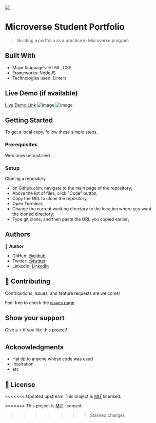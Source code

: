 ![](https://img.shields.io/badge/Microverse-blueviolet)

# Microverse Student Portfolio 

> Building a portfolio as a practice in Microverse program


## Built With

- Major languages: HTML, CSS
- Frameworks: NodeJS    
- Technologies used: Linters

## Live Demo (if available)


[Live Demo Link](https://bespoke-daifuku-00c69f.netlify.app/)
![image](https://user-images.githubusercontent.com/11340240/186735119-f85b3c25-ad53-4456-9b4c-45a36e92e3f9.png)
![image](https://user-images.githubusercontent.com/11340240/186735278-750414df-1551-4c98-8ee1-1d6b0df03f43.png)

## Getting Started
To get a local copy, follow these simple steps.



### Prerequisites
Web browser installed

### Setup
Cloning a repository
* on Github.com, navigate to the main page of the repository;
* Above the list of files, click "Code" button; 
* Copy the URL to clone the repository.
* Open Terminal;
* Change the current working directory to the location where you want the cloned directory; 
* Type git clone, and then paste the URL you copied earlier; 

## Authors

👤 **Author**

- GitHub: [@github](https://github.com/zied2112)
- Twitter: [@twitter](https://twitter.com/AmorZied1996)
- LinkedIn: [LinkedIn](https://www.linkedin.com/in/zied-ben-amor-924908149/)


## 🤝 Contributing

Contributions, issues, and feature requests are welcome!

Feel free to check the [issues page](../../issues/).

## Show your support

Give a ⭐️ if you like this project!

## Acknowledgments

- Hat tip to anyone whose code was used
- Inspiration
- etc

## 📝 License

<<<<<<< Updated upstream
This project is [MIT](./LICENSE) licensed.


=======
This project is [MIT](./LICENSE) licensed.
>>>>>>> Stashed changes
